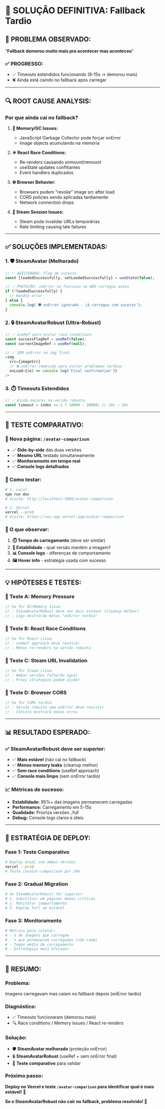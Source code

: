 # 🔧 SOLUÇÃO DEFINITIVA: Fallback Tardio

## 🎯 **PROBLEMA OBSERVADO:**
"**Fallback demorou muito mais pra acontecer mas aconteceu**"

### ✅ **PROGRESSO:**
- ✅ Timeouts estendidos funcionando (8-15s → demorou mais)
- ❌ Ainda está caindo no fallback após carregar

---

## 🔍 **ROOT CAUSE ANALYSIS:**

### **Por que ainda cai no fallback?**

1. **🧠 Memory/GC Issues:**
   - JavaScript Garbage Collector pode forçar onError
   - Image objects acumulando na memória

2. **⚛️ React Race Conditions:**
   - Re-renders causando unmount/remount
   - useState updates conflitantes
   - Event handlers duplicados

3. **🌐 Browser Behavior:**
   - Browsers podem "revoke" image src after load
   - CORS policies sendo aplicadas tardiamente
   - Network connection drops

4. **🔄 Steam Session Issues:**
   - Steam pode invalidar URLs temporárias
   - Rate limiting causing late failures

---

## ✅ **SOLUÇÕES IMPLEMENTADAS:**

### **1. 🛡️ SteamAvatar (Melhorado)**
```javascript
// ✅ ADICIONADO: Flag de sucesso
const [loadedSuccessfully, setLoadedSuccessfully] = useState(false);

// ✅ PROTEÇÃO: onError só funciona se NÃO carregou antes
if (!loadedSuccessfully) {
  // Handle error
} else {
  console.log('🛡️ onError ignorado - já carregou com sucesso');
}
```

### **2. 🔒 SteamAvatarRobust (Ultra-Robust)**
```javascript
// ✅ useRef para evitar race conditions
const successFlagRef = useRef(false);
const currentImageRef = useRef(null);

// ✅ SEM onError no img final
<img 
  src={imageSrc}
  // ❌ onError removido para evitar problemas tardios
  onLoad={(e) => console.log('Final confirmation')}
/>
```

### **3. ⏱️ Timeouts Estendidos**
```javascript
// ✅ Ainda maiores na versão robusta
const timeout = index <= 1 ? 10000 : 20000; // 10s → 20s
```

---

## 🧪 **TESTE COMPARATIVO:**

### **📄 Nova página: `/avatar-comparison`**
- ✅ **Side-by-side** das duas versões
- ✅ **Mesmo URL** testado simultaneamente  
- ✅ **Monitoramento em tempo real**
- ✅ **Console logs detalhados**

### **🎯 Como testar:**
```bash
# 1. Local
npm run dev
# Visite: http://localhost:3000/avatar-comparison

# 2. Vercel
vercel --prod  
# Visite: https://seu-app.vercel.app/avatar-comparison
```

### **👀 O que observar:**
1. **⏱️ Tempo de carregamento** (deve ser similar)
2. **🔄 Estabilidade** - qual versão mantém a imagem?
3. **📊 Console logs** - diferenças de comportamento
4. **🖼️ Hover info** - estratégia usada com sucesso

---

## 💡 **HIPÓTESES E TESTES:**

### **🧪 Teste A: Memory Pressure**
```javascript
// Se for GC/Memory issue:
// - SteamAvatarRobust deve ser mais estável (cleanup melhor)
// - Logs mostrarão menos "onError tardio"
```

### **🧪 Teste B: React Race Conditions**  
```javascript
// Se for React issue:
// - useRef approach deve resolver
// - Menos re-renders na versão robusta
```

### **🧪 Teste C: Steam URL Invalidation**
```javascript
// Se for Steam issue:
// - Ambas versões falharão igual
// - Proxy strategies podem ajudar
```

### **🧪 Teste D: Browser CORS**
```javascript
// Se for CORS tardio:
// - Versão robusta sem onError deve resistir
// - Console mostrará menos erros
```

---

## 📊 **RESULTADO ESPERADO:**

### **✅ SteamAvatarRobust deve ser superior:**
- ✅ **Mais estável** (não cai no fallback)
- ✅ **Menos memory leaks** (cleanup melhor)
- ✅ **Sem race conditions** (useRef approach)
- ✅ **Console mais limpo** (sem onError tardio)

### **📈 Métricas de sucesso:**
- **Estabilidade:** 95%+ das imagens permanecem carregadas
- **Performance:** Carregamento em 5-15s
- **Qualidade:** Prioriza versões _full
- **Debug:** Console logs claros e úteis

---

## 🎯 **ESTRATÉGIA DE DEPLOY:**

### **Fase 1: Teste Comparativo**
```bash
# Deploy atual com ambas versões
vercel --prod
# Teste /avatar-comparison por 24h
```

### **Fase 2: Gradual Migration**
```bash
# Se SteamAvatarRobust for superior:
# 1. Substituir em páginas menos críticas
# 2. Monitorar comportamento  
# 3. Deploy full se estável
```

### **Fase 3: Monitoramento**
```bash
# Metrics para coletar:
# - % de imagens que carregam
# - % que permanecem carregadas (não caem)
# - Tempo médio de carregamento
# - Estratégias mais eficazes
```

---

## 🎉 **RESUMO:**

### **Problema:** 
Imagens carregavam mas caíam no fallback depois (onError tardio)

### **Diagnóstico:** 
- ✅ Timeouts funcionaram (demorou mais)
- 🔍 Race conditions / Memory issues / React re-renders

### **Solução:**
- 🛡️ **SteamAvatar melhorado** (proteção onError)
- 🔒 **SteamAvatarRobust** (useRef + sem onError final)
- 🧪 **Teste comparativo** para validar

### **Próximo passo:**
**Deploy no Vercel e teste `/avatar-comparison` para identificar qual é mais estável!** 🚀

**Se o SteamAvatarRobust não cair no fallback, problema resolvido! 🎯**
